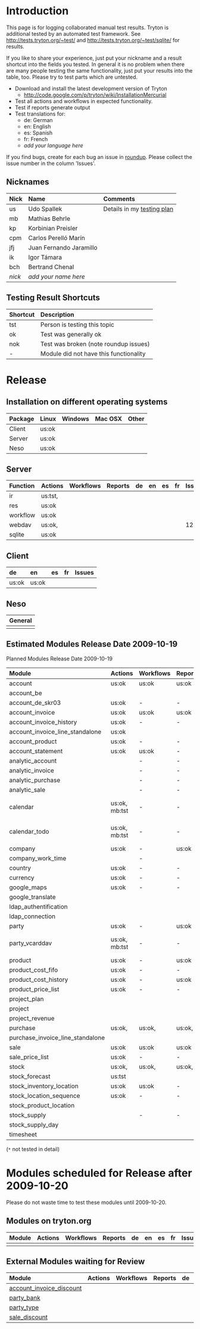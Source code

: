 

# Introduction #
This page is for logging collaborated manual test results. Tryton is additional tested by an automated test framework. See http://tests.tryton.org/~test/ and http://tests.tryton.org/~test/sqlite/ for results.

If you like to share your experience, just put your nickname and a result shortcut into the fields you tested. In general it is no problem when there are many people testing the same functionality, just put your results into the table, too. Please try to test parts which are untested.
  * Download and install the latest development version of Tryton
    * http://code.google.com/p/tryton/wiki/InstallationMercurial
  * Test all actions and workflows in expected functionality.
  * Test if reports generate output
  * Test translations for:
    * de: German
    * en: English
    * es: Spanish
    * fr: French
    * _add your language here_

If you find bugs, create for each bug an issue in [roundup](http://bugs.tryton.org/). Please collect the issue number in the column 'Issues'.

## Nicknames ##

| Nick | Name | Comments |
|:-----|:-----|:---------|
| us   | Udo Spallek |Details in my [testing plan](http://spreadsheets.google.com/ccc?key=tU28D4LEDJMkWmgMWfmbgXg) |
| mb   | Mathias Behrle |          |
| kp   | Korbinian Preisler |          |
| cpm  | Carlos Perelló Marín |          |
| jfj  | Juan Fernando Jaramillo |          |
| ik   | Igor Támara |          |
| bch  | Bertrand Chenal |          |
| _nick_ | _add your name here_ |          |

## Testing Result Shortcuts ##
| Shortcut | Description                           |
|:---------|:--------------------------------------|
| tst      | Person is testing this topic          |
| ok       | Test was generally ok                 |
| nok      | Test was broken (note roundup issues) |
| -        | Module did not have this functionality|

# Release #

## Installation on different operating systems ##
| Package | Linux | Windows | Mac OSX | Other |
|:--------|:------|:--------|:--------|:------|
| Client  | us:ok |         |         |
| Server  | us:ok |         |         |
| Neso    | us:ok |         |         |

## Server ##

| Function | Actions | Workflows | Reports | de | en | es | fr | Issues |
|:---------|:--------|:----------|:--------|:---|:---|:---|:---|:-------|
| ir       | us:tst, |           |         |    |    |    |    |        |
| res      | us:ok   |           |         |    |    |    |    |        |
| workflow | us:ok   |           |         |    |    |    |    |        |
| webdav   | us:ok,  |           |         |    |    |    |    | 1212   |
| sqlite   | us:ok   |           |         |    |    |    |    |        |

## Client ##

| de | en | es | fr | Issues |
|:---|:---|:---|:---|:-------|
| us:ok | us:ok |    |    |        |

## Neso ##
| General |
|:--------|
|         |

## Estimated Modules Release Date 2009-10-19 ##
Planned Modules Release Date 2009-10-19

| Module | Actions | Workflows | Reports | de | en | es | fr | Issues |
|:-------|:--------|:----------|:--------|:---|:---|:---|:---|:-------|
| account | us:ok   | us:ok     | us:ok   | us:ok | us:ok |    |    |        |
| account\_be |         |           |         |    |    |    |    |        |
| account\_de\_skr03 | us:ok   | -         | -       |    |    | -  | -  |        |
| account\_invoice  | us:ok   | us:ok     | us:ok   | us:ok | us:ok |    |    |        |
| account\_invoice\_history | us:ok   | -         | -       | us:ok | us:ok |    |    |        |
| account\_invoice\_line\_standalone | us:ok   |           |         |    |    |    |    |        |
| account\_product  | us:ok   | -         | -       | us:ok | us:ok |    |    |        |
| account\_statement | us:ok   | us:ok     | -       | us:ok |    |    |    |        |
| analytic\_account |         | -         | -       |    |    |    |    |        |
| analytic\_invoice |         | -         | -       |    |    |    |    |        |
| analytic\_purchase  |         | -         | -       |    |    |    |    |        |
| analytic\_sale  |         | -         | -       |    |    |    |    |        |
| calendar  | us:ok, mb:tst | -         | -       | us:ok | us:ok |    |    | see also http://spreadsheets.google.com/ccc?key=tcP37m3wxUAUC_pxct2xYqQ&hl=en |
| calendar\_todo  | us:ok, mb:tst | -         | -       | us:ok | us:ok |    |    | see also http://spreadsheets.google.com/ccc?key=tcP37m3wxUAUC_pxct2xYqQ&hl=en |
| company  | us:ok   | -         | us:ok   | us:ok | us\_ok |    |    |        |
| company\_work\_time |         | -         |         |    |    |    |    |        |
| country  | us:ok   | -         | -       | us:ok | us:ok |    |    |        |
| currency | us:ok   | -         | -       | us:ok | us:ok |    |    |        |
| google\_maps | us:ok   | -         | -       | us:ok | us:ok |    |    |        |
| google\_translate |         |           |         |    |    |    |    |        |
| ldap\_authentification |         |           |         |    |    |    |    |        |
| ldap\_connection |         |           |         |    |    |    |    |        |
| party  | us:ok   | -         | us:ok   | us:ok | us:ok |    |    |        |
| party\_vcarddav | us:ok, mb:tst | -         | -       | us:ok | us\_ok |    |    | see also http://spreadsheets.google.com/ccc?key=tcP37m3wxUAUC_pxct2xYqQ&hl=en |
| product | us:ok   | -         | us:ok   | us\_ok | us\_ok |    |    |        |
| product\_cost\_fifo | us:ok   | -         | -       | us:ok | us:ok |    |    |        |
| product\_cost\_history | us:ok   | -         | us:ok   |    | us:ok |    |    |        |
| product\_price\_list | us:ok   | -         | -       | us:ok | us:ok |    |    | ~~1151~~ |
| project\_plan |         |           |         |    |    |    |    |        |
| project |         |           |         |    |    |    |    |        |
| project\_revenue |         |           |         |    |    |    |    |        |
| purchase  | us:ok,  | us:ok,    | us:ok,  | us:ok, | us:ok, |    |    |        |
| purchase\_invoice\_line\_standalone |         |           |         |    |    |    |    |        |
| sale   | us:ok   | us:ok     | us:ok   | us:ok |us:ok |    |    |        |
| sale\_price\_list | us:ok   | -         | -       | us:ok | us:ok |    |    | 1252   |
| stock  | us:ok,  | us:ok,    | us:ok,  | us:ok | us:ok |    |    | 961,   |
| stock\_forecast | us:tst  |           |         |    |    |    |    |        |
| stock\_inventory\_location | us:ok   | us:ok     | -       | us\_ok | us:ok |    |    |        |
| stock\_location\_sequence | us:ok   | -         | -       | us:ok | us:ok |    |    |        |
| stock\_product\_location |         |           |         |    |    |    |    |        |
| stock\_supply  |         | -         | -       |    |    |    |    |        |
| stock\_supply\_day |         |           |         |    |    |    |    |        |
| timesheet |         |           |         |    |    |    |    |        |

(`*` not tested in detail)

# Modules scheduled for Release after 2009-10-20 #
Please do not waste time to test these modules until 2009-10-20.

## Modules on tryton.org ##

| Module | Actions | Workflows | Reports | de | en | es | fr | Issues |
|:-------|:--------|:----------|:--------|:---|:---|:---|:---|:-------|
|        |         |           |         |    |    |    |    |        |

## External Modules waiting for Review ##

| Module | Actions | Workflows | Reports | de | en | es | fr | Issues |
|:-------|:--------|:----------|:--------|:---|:---|:---|:---|:-------|
| [account\_invoice\_discount](http://mercurial.intuxication.org/hg/account_invoice_discount/) |         |           |         |    |    |    |    |        |
| [party\_bank](http://mercurial.intuxication.org/hg/party_bank/) |         |           |         |    |    |    |    |        |
| [party\_type](http://mercurial.intuxication.org/hg/party_type/) |         |           |         |    |    |    |    |        |
| [sale\_discount](http://mercurial.intuxication.org/hg/sale_discount/) |         |           |         |    |    |    |    |        |